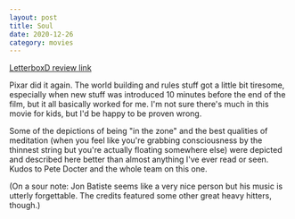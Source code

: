 ```yaml
---
layout: post
title: Soul
date: 2020-12-26
category: movies
---
```

 
[LetterboxD review link](https://letterboxd.com/samarthbhaskar/film/soul-2020/) 

Pixar did it again. The world building and rules stuff got a little bit tiresome, especially when new stuff was introduced 10 minutes before the end of the film, but it all basically worked for me. I'm not sure there's much in this movie for kids, but I'd be happy to be proven wrong. 

Some of the depictions of being "in the zone" and the best qualities of meditation (when you feel like you're grabbing consciousness by the thinnest string but you're actually floating somewhere else) were depicted and described here better than almost anything I've ever read or seen. Kudos to Pete Docter and the whole team on this one.

(On a sour note: Jon Batiste seems like a very nice person but his music is utterly forgettable. The credits featured some other great heavy hitters, though.)